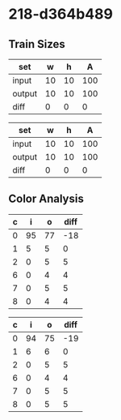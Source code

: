 # 218-d364b489
## Train Sizes

|set|w|h|A|
|---|---|---|---|
|input|10|10|100|
|output|10|10|100|
|diff|0|0|0|


|set|w|h|A|
|---|---|---|---|
|input|10|10|100|
|output|10|10|100|
|diff|0|0|0|


## Color Analysis

|c|i|o|diff|
|---|---|---|---|
|0|95|77|-18|
|1|5|5|0|
|2|0|5|5|
|6|0|4|4|
|7|0|5|5|
|8|0|4|4|


|c|i|o|diff|
|---|---|---|---|
|0|94|75|-19|
|1|6|6|0|
|2|0|5|5|
|6|0|4|4|
|7|0|5|5|
|8|0|5|5|

